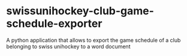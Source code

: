 # swissunihockey-club-game-schedule-exporter
A python application that allows to export the game schedule of a club belonging to swiss unihockey to a word document
